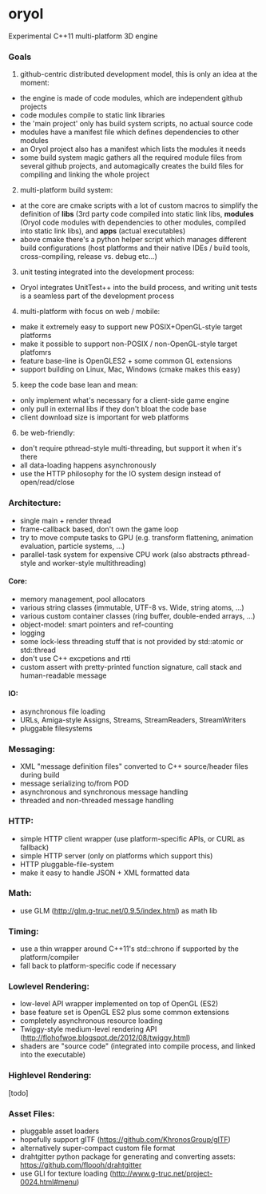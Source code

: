 oryol
=====
 
Experimental C++11 multi-platform 3D engine

### Goals

1. github-centric distributed development model, this is only an idea at the moment:
  - the engine is made of code modules, which are independent github projects
  - code modules compile to static link libraries
  - the 'main project' only has build system scripts, no actual source code
  - modules have a manifest file which defines dependencies to other modules
  - an Oryol project also has a manifest which lists the modules it needs
  - some build system magic gathers all the required module files from several github projects, and automagically creates the build files for compiling and linking the whole project

2. multi-platform build system:
  - at the core are cmake scripts with a lot of custom macros to simplify the definition of **libs** (3rd party code compiled into static link libs, **modules** (Oryol code modules with dependencies to other modules, compiled into static link libs), and **apps** (actual executables)
  - above cmake there's a python helper script which manages different build configurations (host platforms and their native IDEs / build tools, cross-compiling, release vs. debug etc...)

3. unit testing integrated into the development process:
  - Oryol integrates UnitTest++ into the build process, and writing unit tests is a seamless part of the development process

4. multi-platform with focus on web / mobile:
  - make it extremely easy to support new POSIX+OpenGL-style target platforms
  - make it possible to support non-POSIX / non-OpenGL-style target platfomrs
  - feature base-line is OpenGLES2 + some common GL extensions
  - support building on Linux, Mac, Windows (cmake makes this easy)

5. keep the code base lean and mean:
  - only implement what's necessary for a client-side game engine
  - only pull in external libs if they don't bloat the code base
  - client download size is important for web platforms

6. be web-friendly:
  - don't require pthread-style multi-threading, but support it when it's there
  - all data-loading happens asynchronously
  - use the HTTP philosophy for the IO system design instead of open/read/close

### Architecture:

- single main + render thread
- frame-callback based, don't own the game loop
- try to move compute tasks to GPU (e.g. transform flattening, animation evaluation, particle systems, ...)
- parallel-task system for expensive CPU work (also abstracts pthread-style and worker-style multithreading)

#### Core:
  - memory management, pool allocators
  - various string classes (immutable, UTF-8 vs. Wide, string atoms, ...)
  - various custom container classes (ring buffer, double-ended arrays, ...)
  - object-model: smart pointers and ref-counting
  - logging
  - some lock-less threading stuff that is not provided by std::atomic or std::thread
  - don't use C++ excpetions and rtti
  - custom assert with pretty-printed function signature, call stack and human-readable message

#### IO:
  - asynchronous file loading
  - URLs, Amiga-style Assigns, Streams, StreamReaders, StreamWriters
  - pluggable filesystems

### Messaging:
  - XML "message definition files" converted to C++ source/header files during build
  - message serializing to/from POD
  - asynchronous and synchronous message handling
  - threaded and non-threaded message handling

### HTTP:
  - simple HTTP client wrapper (use platform-specific APIs, or CURL as fallback)
  - simple HTTP server (only on platforms which support this)
  - HTTP pluggable-file-system
  - make it easy to handle JSON + XML formatted data

### Math:
  - use GLM (http://glm.g-truc.net/0.9.5/index.html) as math lib

### Timing:
  - use a thin wrapper around C++11's std::chrono if supported by the platform/compiler
  - fall back to platform-specific code if necessary

### Lowlevel Rendering:
  - low-level API wrapper implemented on top of OpenGL (ES2)
  - base feature set is OpenGL ES2 plus some common extensions
  - completely asynchronous resource loading
  - Twiggy-style medium-level rendering API (http://flohofwoe.blogspot.de/2012/08/twiggy.html)
  - shaders are "source code" (integrated into compile process, and linked into the executable)

### Highlevel Rendering:
  [todo]

### Asset Files:
  - pluggable asset loaders
  - hopefully support glTF (https://github.com/KhronosGroup/glTF)
  - alternatively super-compact custom file format
  - drahtgitter python package for generating and converting assets: https://github.com/floooh/drahtgitter
  - use GLI for texture loading (http://www.g-truc.net/project-0024.html#menu)
